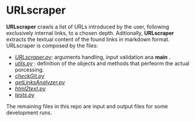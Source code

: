 # URLscraper
**URLscraper** crawls a list of URLs introduced by the user, following exclusively internal links, to a chosen depth. 
Aditionally, **URLscraper** extracts the textual content of the found links in markdown format.
URLscraper is composed by the files:
  - [*URLscraper.py*](URLscraper.py): arguments handling, input validation ana __main__ .
  - [*utils.py*](utils.py) : definition of the objects and methods that perfeorm the actual porcessing. 
  - [*checkGit.py*](checkGit.py)
  - [*getLinksAnalyzer.py*](getLinksAnalyzer.py)
  - [*html2text.py*](html2text.py)
  - [*tests.py*](tests.py)

 The remaining files in this repo are input and output files for some development runs.



